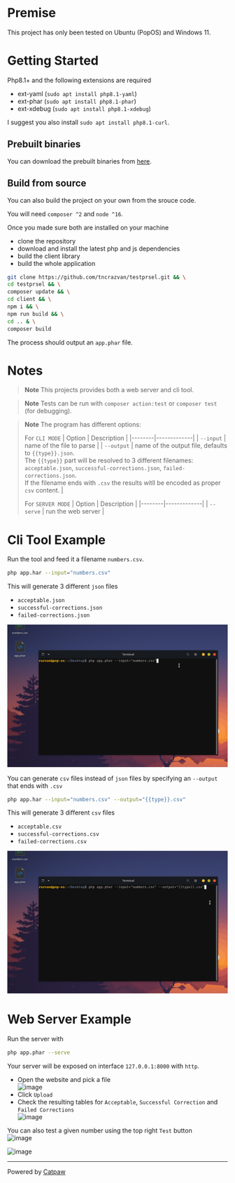 # Premise

This project has only been tested on Ubuntu (PopOS) and Windows 11.

# Getting Started

Php8.1+ and the following extensions are required

- ext-yaml (`sudo apt install php8.1-yaml`)
- ext-phar (`sudo apt install php8.1-phar`)
- ext-xdebug (`sudo apt install php8.1-xdebug`)

I suggest you also install `sudo apt install php8.1-curl`.


## Prebuilt binaries

You can download the prebuilt binaries from [here](https://github.com/tncrazvan/testprsel/releases).
## Build from source

You can also build the project on your own from the srouce code.

You will need `composer ^2` and `node ^16`.

Once you made sure both are installed on your machine

- clone the repository
- download and install the latest php and js dependencies
- build the client library
- build the whole application

```sh
git clone https://github.com/tncrazvan/testprsel.git && \
cd testprsel && \
composer update && \
cd client && \
npm i && \
npm run build && \
cd .. & \
composer build
```

The process should output an `app.phar` file.


# Notes 
> **Note** This projects provides both a web server and cli tool.

> **Note** Tests can be run with `composer action:test` or `composer test` (for debugging).

> **Note** The program has different options:<br/>
> >
> For `CLI MODE`
> | Option | Description |
> |--------|-------------|
> | `--input` | name of the file to parse |
> | `--output` | name of the output file, defaults to `{{type}}.json`.<br />The `{{type}}` part will be resolved to 3 different filenames: `acceptable.json`, `successful-corrections.json`, `failed-corrections.json`.<br/>If the filename ends with `.csv` the results witll be encoded as proper `csv` content. |
> 
> For `SERVER MODE`
> | Option | Description |
> |--------|-------------|
> | `--serve` | run the web server |



# Cli Tool Example

Run the tool and feed it a filename `numbers.csv`.
```sh
php app.har --input="numbers.csv"
```

This will generate 3 different `json` files

- `acceptable.json`
- `successful-corrections.json`
- `failed-corrections.json`


![image](./cli0.gif)

You can generate `csv` files instead of `json` files by specifying an `--output` that ends with `.csv`

```sh
php app.har --input="numbers.csv" --output="{{type}}.csv"
```

This will generate 3 different `csv` files

- `acceptable.csv`
- `successful-corrections.csv`
- `failed-corrections.csv`

![image](./cli1.gif)

# Web Server Example

Run the server with 

```sh
php app.phar --serve
```

Your server will be exposed on interface `127.0.0.1:8000` with `http`.

- Open the website and pick a file<br/>
  ![image](https://user-images.githubusercontent.com/6891346/205504699-c1cc3253-afa6-4090-8c28-bdb39df26e0d.png)
- Click `Upload`
- Check the resulting tables for `Acceptable`, `Successful Correction` and `Failed Corrections`<br/>
  ![image](https://user-images.githubusercontent.com/6891346/205504714-680aff6d-32ef-414b-b5c4-c830597a59ce.png)

You can also test a given number using the top right `Test` button<br/>
![image](https://user-images.githubusercontent.com/6891346/205504678-e9d30393-82d5-4bad-a4e0-50a6d3723027.png)


![image](./server.gif)

---

Powered by [Catpaw](https://github.com/tncrazvan/catpaw-core)
